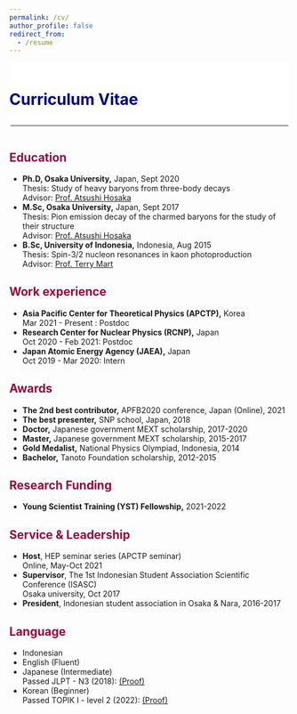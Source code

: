 ```yaml
---
permalink: /cv/
author_profile: false
redirect_from:
  - /resume
---
```


<div style="display: block;background-color:white;position: sticky;top: 0px; padding: 10px 0px 10px 0px;box-shadow: 0 4px 2px -2px gray;z-index: 1;"> 
  <h1 style="color:#000080"> Curriculum Vitae</h1> </div>
  
  <p style="margin-bottom:1.2cm;"></p>

<h2 style="color:#900C3F"> Education </h2>

* <b>Ph.D, Osaka University,</b> Japan, Sept 2020\
  Thesis: Study of heavy baryons from three-body decays\
  Advisor: <a href="https://inspirehep.net/authors/1005542?ui-citation-summary=true">Prof. Atsushi Hosaka</a>
* <b>M.Sc, Osaka University,</b> Japan, Sept 2017\
  Thesis: Pion emission decay of the charmed baryons for the study of their structure\
  Advisor: <a href="https://inspirehep.net/authors/1005542?ui-citation-summary=true">Prof. Atsushi Hosaka</a>
* <b>B.Sc, University of Indonesia,</b> Indonesia, Aug 2015\
  Thesis: Spin-3/2 nucleon resonances in kaon photoproduction\
  Advisor: <a href="https://inspirehep.net/authors/998691">Prof. Terry Mart</a>

<h2 style="color:#900C3F"> Work experience </h2>

* <b>Asia Pacific Center for Theoretical Physics (APCTP),</b> Korea\
  Mar 2021 - Present : Postdoc
* <b>Research Center for Nuclear Physics (RCNP),</b> Japan\
  Oct 2020 - Feb 2021: Postdoc
* <b>Japan Atomic Energy Agency (JAEA),</b> Japan\
  Oct 2019 - Mar 2020: Intern

<h2 style="color:#900C3F"> Awards </h2>

* <b>The 2nd best contributor,</b> APFB2020 conference, Japan (Online), 2021
* <b>The best presenter,</b> SNP school, Japan, 2018
* <b>Doctor,</b> Japanese government MEXT scholarship, 2017-2020
* <b>Master,</b> Japanese government MEXT scholarship, 2015-2017
* <b>Gold Medalist,</b> National Physics Olympiad, Indonesia, 2014
* <b>Bachelor,</b> Tanoto Foundation scholarship, 2012-2015


<h2 style="color:#900C3F"> Research Funding </h2>

* <b> Young Scientist Training (YST) Fellowship,</b> 2021-2022



<h2 style="color:#900C3F"> Service & Leadership </h2>

* <b>Host</b>, HEP seminar series (APCTP seminar)\
  Online, May-Oct 2021
* <b>Supervisor</b>, The 1st Indonesian Student Association Scientific Conference (ISASC)\
  Osaka university, Oct 2017
* <b> President</b>, Indonesian student association in Osaka & Nara, 2016-2017


<h2 style="color:#900C3F"> Language </h2>

* Indonesian
* English (Fluent)
* Japanese (Intermediate)\
  Passed JLPT - N3 (2018): <a href="files/Topik.png">(Proof)</a>
* Korean (Beginner)\
  Passed TOPIK I - level 2 (2022): <a href="files/Topik.png">(Proof)</a>
